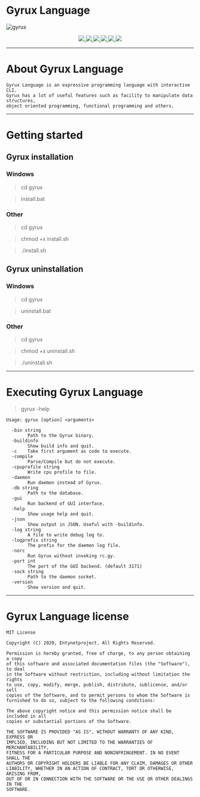 # Gyrux Language

![gyrux](https://user-images.githubusercontent.com/54115104/74160650-caa15a00-4c2e-11ea-9f28-f9b3f8055f0c.jpeg)

<p align="center">
  <a href="http://entynetproject.simplesite.com/">
    <img src="https://img.shields.io/badge/entynetproject-Ivan%20Nikolsky-blue.svg">
  </a> 
  <a href="https://github.com/entynetproject/gyrux/releases">
    <img src="https://img.shields.io/github/release/entynetproject/gyrux.svg">
  </a>
  <a href="https://wikipedia.org/wiki/Golang">
    <img src="https://img.shields.io/badge/language-go-9cf.svg">
 </a>
  <a href="https://github.com/entynetproject/gyrux/issues?q=is%3Aissue+is%3Aclosed">
      <img src="https://img.shields.io/github/issues/entynetproject/gyrux.svg">
  </a>
  <a href="https://github.com/entynetproject/gyrux/wiki">
      <img src="https://img.shields.io/badge/wiki%20-gyrux-lightgrey.svg">
 </a>
  <a href="https://twitter.com/entynetproject">
    <img src="https://img.shields.io/badge/twitter-entynetproject-blue.svg">
 </a>
</p>

***

# About Gyrux Language

    Gyrux Language is an expressive programming language with interactive CLI. 
    Gyrux has a lot of useful features such as facility to manipulate data structures, 
    object oriented programming, functional programming and others. 

***

# Getting started

## Gyrux installation

### Windows

> cd gyrux

> install.bat

### Other

> cd gyrux

> chmod +x install.sh

> ./install.sh

## Gyrux uninstallation 

### Windows

> cd gyrux

> uninstall.bat

### Other

> cd gyrux

> chmod +x uninstall.sh

> ./uninstall.sh

***
 
# Executing Gyrux Language

> gyrux -help

```
Usage: gyrux [option] <arguments>

  -bin string
    	Path to the Gyrux binary.
  -buildinfo
    	Show build info and quit.
  -c	Take first argument as code to execute.
  -compile
    	Parse/Compile but do not execute.
  -cpuprofile string
    	Write cpu profile to file.
  -daemon
    	Run daemon instead of Gyrux.
  -db string
    	Path to the database.
  -gui
    	Run backend of GUI interface.
  -help
    	Show usage help and quit.
  -json
    	Show output in JSON. Useful with -buildinfo.
  -log string
    	A file to write debug log to.
  -logprefix string
    	The prefix for the daemon log file.
  -norc
    	Run Gyrux without invoking rc.gy.
  -port int
    	The port of the GUI backend. (default 3171)
  -sock string
    	Path to the daemon socket.
  -version
    	Show version and quit.
```
***

# Gyrux Language license

```
MIT License

Copyright (C) 2020, Entynetproject. All Rights Reserved.

Permission is hereby granted, free of charge, to any person obtaining a copy
of this software and associated documentation files (the "Software"), to deal
in the Software without restriction, including without limitation the rights
to use, copy, modify, merge, publish, distribute, sublicense, and/or sell
copies of the Software, and to permit persons to whom the Software is
furnished to do so, subject to the following conditions:

The above copyright notice and this permission notice shall be included in all
copies or substantial portions of the Software.

THE SOFTWARE IS PROVIDED "AS IS", WITHOUT WARRANTY OF ANY KIND, EXPRESS OR
IMPLIED, INCLUDING BUT NOT LIMITED TO THE WARRANTIES OF MERCHANTABILITY,
FITNESS FOR A PARTICULAR PURPOSE AND NONINFRINGEMENT. IN NO EVENT SHALL THE
AUTHORS OR COPYRIGHT HOLDERS BE LIABLE FOR ANY CLAIM, DAMAGES OR OTHER
LIABILITY, WHETHER IN AN ACTION OF CONTRACT, TORT OR OTHERWISE, ARISING FROM,
OUT OF OR IN CONNECTION WITH THE SOFTWARE OR THE USE OR OTHER DEALINGS IN THE
SOFTWARE.
```

